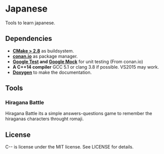 # Japanese 
Tools to learn japanese.

## Dependencies

 - **[CMake > 2.8](https://cmake.org/)** as buildsystem.
 - **[conan.io](https://www.conan.io/)** as package manager.
 - **[Google Test](https://github.com/google/googletest) and [Google Mock](https://github.com/google/googlemock)** for unit testing (From conan.io)
 - **A C++14 compiler** GCC 5.1 or clang 3.8 if possible. VS2015 may work.
 - **[Doxygen](http://www.stack.nl/~dimitri/doxygen)** to make the documentation.

## Tools
### Hiragana Battle
Hiragana Battle its a simple answers-questions game to remember the hiraganas characters throught romaji.

## License

C-- is license under the MIT license. See LICENSE for details.
